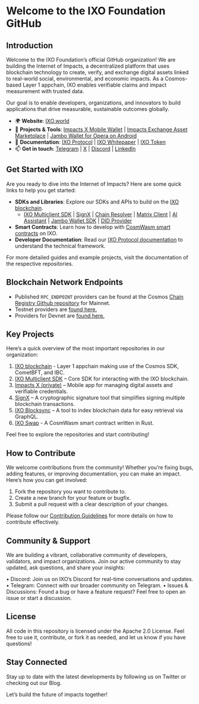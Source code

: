 # Welcome to the IXO Foundation GitHub

## Introduction

Welcome to the IXO Foundation’s official GitHub organization! 
We are building the Internet of Impacts, a decentralized platform that uses blockchain technology to create, verify, and exchange digital assets linked to real-world social, environmental, and economic impacts. As a Cosmos-based Layer 1 appchain, IXO enables verifiable claims and impact measurement with trusted data.

Our goal is to enable developers, organizations, and innovators to build applications that drive measurable, sustainable outcomes globally.

- 🌍 **Website**: [IXO.world](https://www.ixo.world)
- 💼 **Projects & Tools**: [Impacts X Mobile Wallet](https://mobile.impacts.download) | [Impacts Exchange Asset Marketplace](https;//app.impacts.exchange) | [Jambo Wallet for Opera on Android](https://my.jambo.earth)
- 📖 **Documentation**: [IXO Protocol](https://www.ixo.world/ixo-protocol) | [IXO Whitepaper](https://www.ixo.world/white-paper) | [IXO Token](https://www.ixo.world/ixo-token)
- 📫 **Get in touch**: [Telegram](https://t.me/ixonetwork) | [X](https://x.com/ixoworld) | [Discord](https://discord.gg/jwpT7QaM) | [LinkedIn](https://www.linkedin.com/company/ixoworld)

## Get Started with IXO

Are you ready to dive into the Internet of Impacts? Here are some quick links to help you get started:

- **SDKs and Libraries**: Explore our SDKs and APIs to build on the [IXO blockchain](https://github.com/ixofoundation/ixo-blockchain).
    - [IXO Multiclient SDK](https://www.npmjs.com/package/@ixo/impactxclient-sdk) | [SignX](https://www.npmjs.com/package/@ixo/signx-sdk) | [Chain Resolver](https://www.npmjs.com/package/@ixo/cosmos-chain-resolver) | [Matrix Client](https://www.npmjs.com/package/@ixo/matrixclient-sdk) | [AI Assistant](https://www.npmjs.com/package/@ixo/assistant-sdk) | [Jambo Wallet SDK](https://www.npmjs.com/package/@ixo/jambo-wallet-sdk) | [DID Provider](https://www.npmjs.com/package/@ixo/did-provider-x)
- **Smart Contracts**: Learn how to develop with [CosmWasm smart contracts](https://github.com/ixofoundation/ixo-contracts) on IXO.
- **Developer Documentation**: Read our [IXO Protocol documentation](https://www.ixo.world/ixo-protocol) to understand the technical framework.

For more detailed guides and example projects, visit the documentation of the respective repositories.

## Blockchain Network Endpoints
- Published `RPC_ENDPOINT` providers can be found at the Cosmos [Chain Registry Github repository](https://github.com/cosmos/chain-registry/blob/533af67f3a21bb952189070c106859eac59e4466/impacthub/chain.json#L148) for Mainnet.
- Testnet providers are [found here.](https://github.com/cosmos/chain-registry/blob/533af67f3a21bb952189070c106859eac59e4466/testnets/impacthubtestnet/chain.json#L81)
- Providers for Devnet are [found here.](https://github.com/cosmos/chain-registry/blob/533af67f3a21bb952189070c106859eac59e4466/testnets/impacthubdevnet/chain.json#L56)

## Key Projects

Here’s a quick overview of the most important repositories in our organization:

1. [IXO blockchain](https://github.com/ixofoundation/ixo-blockchain) - Layer 1 appchain making use of the Cosmos SDK, CometBFT, and IBC.
2. [IXO Multiclient SDK](https://github.com/ixofoundation/ixo-multiclient-sdk) – Core SDK for interacting with the IXO blockchain.
3. [Impacts X (private)](https://github.com/ixofoundation/ixo-Mobile-dev) – Mobile app for managing digital assets and verifiable credentials.
4. [SignX](https://github.com/ixofoundation/ixo-signx) – A cryptographic signature tool that simplifies signing multiple blockchain transactions.
5. [IXO Blocksync](https://github.com/ixofoundation/ixo-blocksync) – A tool to index blockchain data for easy retrieval via GraphQL.
6. [IXO Swap](https://github.com/ixofoundation/ixo-contracts/tree/master/ixo-swap) - A CosmWasm smart contract written in Rust.

Feel free to explore the repositories and start contributing!

## How to Contribute

We welcome contributions from the community! Whether you’re fixing bugs, adding features, or improving documentation, you can make an impact. Here’s how you can get involved:

1.	Fork the repository you want to contribute to.
2.	Create a new branch for your feature or bugfix.
3.	Submit a pull request with a clear description of your changes.

Please follow our [Contribution Guidelines](./CONTRIBUTING.md) for more details on how to contribute effectively.

## Community & Support

We are building a vibrant, collaborative community of developers, validators, and impact organizations. Join our active community to stay updated, ask questions, and share your insights:

•	Discord: Join us on IXO’s Discord for real-time conversations and updates.
•	Telegram: Connect with our broader community on Telegram.
•	Issues & Discussions: Found a bug or have a feature request? Feel free to open an issue or start a discussion.

## License

All code in this repository is licensed under the Apache 2.0 License. Feel free to use it, contribute, or fork it as needed, and let us know if you have questions!

## Stay Connected

Stay up to date with the latest developments by following us on Twitter or checking out our Blog.

Let’s build the future of impacts together!
